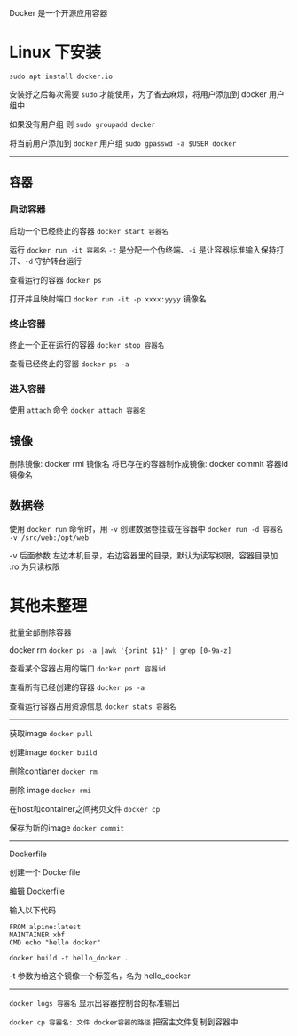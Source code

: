 Docker 是一个开源应用容器


# Linux 下安装

`sudo apt install docker.io`

安装好之后每次需要 `sudo` 才能使用，为了省去麻烦，将用户添加到 docker 用户组中

如果没有用户组 则 `sudo groupadd docker`

将当前用户添加到 `docker` 用户组 `sudo gpasswd -a $USER docker`

***

## 容器

### 启动容器

启动一个已经终止的容器 `docker start 容器名`

运行 `docker run -it 容器名`  `-t` 是分配一个伪终端、`-i` 是让容器标准输入保持打开、`-d` 守护转台运行

查看运行的容器 `docker ps`

打开并且映射端口 `docker run -it -p xxxx:yyyy` 镜像名

### 终止容器

终止一个正在运行的容器 `docker stop 容器名`

查看已经终止的容器 `docker ps -a`

### 进入容器

使用 `attach` 命令 `docker attach 容器名`

## 镜像

删除镜像: docker rmi 镜像名
将已存在的容器制作成镜像: docker commit 容器id 镜像名

## 数据卷

使用 `docker run` 命令时，用 `-v` 创建数据卷挂载在容器中 `docker run -d 容器名 -v /src/web:/opt/web`

-v 后面参数 左边本机目录，右边容器里的目录，默认为读写权限，容器目录加 :ro 为只读权限


# 其他未整理

批量全部删除容器

docker rm `docker ps -a |awk '{print $1}' | grep [0-9a-z]`

查看某个容器占用的端口 `docker port 容器id`

查看所有已经创建的容器 `docker ps -a`

查看运行容器占用资源信息 `docker stats 容器名`

****

获取image `docker pull`

创建image `docker build`

删除contianer `docker rm`

删除 image `docker rmi`

在host和container之间拷贝文件 `docker cp`

保存为新的image `docker commit`


****
Dockerfile

创建一个 Dockerfile

编辑 Dockerfile

输入以下代码

```
FROM alpine:latest
MAINTAINER xbf
CMD echo "hello docker"
```

`docker build -t hello_docker . `

-t 参数为给这个镜像一个标签名，名为 hello_docker



***

`docker logs 容器名`   显示出容器控制台的标准输出

`docker cp 容器名: 文件 docker容器的路径` 把宿主文件复制到容器中
